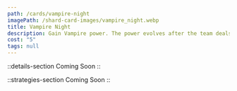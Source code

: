 ```yaml
---
path: /cards/vampire-night
imagePath: /shard-card-images/vampire_night.webp
title: Vampire Night
description: Gain Vampire power. The power evolves after the team deals enough damage.
cost: "5"
tags: null
---
```


::details-section
Coming Soon
::

::strategies-section
Coming Soon
::

